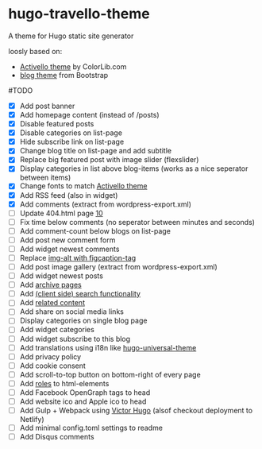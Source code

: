 # hugo-travello-theme
A theme for Hugo static site generator

loosly based on:
- [Activello theme][2] by ColorLib.com
- [blog theme][3] from Bootstrap



#TODO
- [x] Add post banner
- [X] Add homepage content (instead of /posts)
- [X] Disable featured posts
- [X] Disable categories on list-page
- [X] Hide subscribe link on list-page
- [X] Change blog title on list-page and add subtitle
- [X] Replace big featured post with image slider (flexslider)
- [x] Display categories in list above blog-items (works as a nice seperator between items)
- [X] Change fonts to match [Activello theme][2]
- [X] Add RSS feed (also in widget)
- [X] Add comments (extract from wordpress-export.xml)
- [ ] Update 404.html page [10]
- [ ] Fix time below comments (no seperator between minutes and seconds)
- [ ] Add comment-count below blogs on list-page 
- [ ] Add post new comment form
- [ ] Add widget newest comments
- [ ] Replace [img-alt with figcaption-tag][9]
- [ ] Add post image gallery (extract from wordpress-export.xml)
- [ ] Add widget newest posts
- [ ] Add [archive pages][4]
- [ ] Add [(client side) search functionality][7]
- [ ] Add [related content][1]
- [ ] Add share on social media links
- [ ] Display categories on single blog page
- [ ] Add widget categories
- [ ] Add widget subscribe to this blog
- [ ] Add translations using i18n like [hugo-universal-theme][5]
- [ ] Add privacy policy
- [ ] Add cookie consent
- [ ] Add scroll-to-top button on bottom-right of every page
- [ ] Add [roles][6] to html-elements
- [ ] Add Facebook OpenGraph tags to head
- [ ] Add website ico and Apple ico to head
- [ ] Add Gulp + Webpack using [Victor Hugo][8] (alsof checkout deployment to Netlify)
- [ ] Add minimal config.toml settings to readme
- [ ] Add Disqus comments

[1]: https://gohugo.io/content-management/related/
[2]: https://github.com/puikinsh/activello
[3]: https://getbootstrap.com/docs/4.1/examples/blog/
[4]: https://blog.atj.me/2017/10/generate-yearly-and-monthly-archive-pages-with-hugo-sections/
[5]: https://github.com/devcows/hugo-universal-theme
[6]: https://stackoverflow.com/questions/10403138/what-is-the-purpose-of-the-role-attribute-in-html
[7]: https://gist.github.com/eddiewebb/735feb48f50f0ddd65ae5606a1cb41ae#sample
[8]: https://github.com/netlify/victor-hugo
[9]: https://www.junian.net/hugo-image-figure-wrap/
[10]: https://gohugo.io/templates/404/